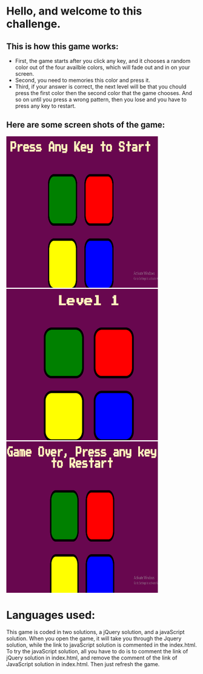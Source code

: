 # Hello, and welcome to this challenge. 


## This is how this game works: 

- First, the game starts after you click any key, and it chooses a random color out of the four  availble colors, which will fade out and in on your screen.
- Second, you need to memories this color and press it.
- Third, if your answer is correct, the next level will be that you chould press the first color then the second color that the game chooses. And so on until you press a wrong pattern, then you lose and you have to press any key to restart.

## Here are some screen shots of the game:

<img width="400px" height="400" src="ScreenShots/Screenshot1.png">
<img width="400px" height="400" src="ScreenShots/Screenshot2.png">
<img width="400px" height="400" src="ScreenShots/Screenshot3.png">

# Languages used:

This game is coded in two solutions, a jQuery solution, and a javaScript solution.
When you open the game, it will take you through the Jquery solution, while the link to javaScript solution is commented in the index.html.
To try the javaScript solution, all you have to do is to comment the link of jQuery solution in index.html, and remove the comment of the link of JavaScript solution in index.html. Then just refresh the game.